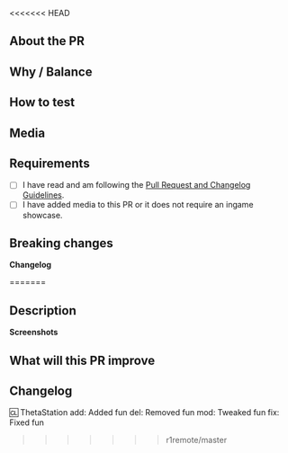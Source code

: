 <<<<<<< HEAD
<!-- Guidelines: https://docs.spacestation14.io/en/getting-started/pr-guideline -->

## About the PR
<!-- What did you change? -->
<!-- If this is a code change, summarize at high level how your new code works. This makes it easier to review. -->

## Why / Balance
<!-- Discuss how this would affect game balance or explain why it was changed. Link any relevant discussions or issues. -->

## How to test
<!-- Describe the way it can be tested -->

## Media
<!-- Attach media if the PR makes ingame changes (clothing, items, features, etc). 
Small fixes/refactors are exempt. Media may be used in SS14 progress reports with credit. -->

## Requirements
<!-- Confirm the following by placing an X in the brackets [X]: -->
- [ ] I have read and am following the [Pull Request and Changelog Guidelines](https://docs.spacestation14.com/en/general-development/codebase-info/pull-request-guidelines.html).
- [ ] I have added media to this PR or it does not require an ingame showcase.
<!-- You should understand that not following the above may get your PR closed at maintainer’s discretion -->

## Breaking changes
<!-- List any breaking changes, including namespaces, public class/method/field changes, prototype renames; and provide instructions for fixing them.
This will be posted in #codebase-changes. -->

**Changelog**
<!-- Add a Changelog entry to make players aware of new features or changes that could affect gameplay.
Make sure to read the guidelines and take this Changelog template out of the comment block in order for it to show up.
Changelog must have a :cl: symbol, so the bot recognizes the changes and adds them to the game's changelog. -->
<!--
:cl:
- add: Added fun!
- remove: Removed fun!
- tweak: Changed fun!
- fix: Fixed fun!
-->
=======
<!--
Description: Describe changes in this PR. If there are issues that will be resolved by it - also put them here (to close them automatically use keywords https://help.github.com/en/articles/closing-issues-using-keywords).

What will this PR improve: Describe motivation for your changes. This point is especially important for balance changes/new mechanics.

Changelog: 
Changelog supports following tags:
add/new - new content
del/delete - content removal
mod/modify/tweak - content tweaks (ex: balances changes)
fix/bugfix - bugfixes
Adding [link] to the tag will provide a link to the Pull Request with this changelog, for example
fix[link]: Fixed that one annoying bug everyone keeps talking about.

You can put your name after :cl: (instead of ThetaStation). In case if your PR uses assets/code which is not yours, you should also add other authors here.
-->


## Description

**Screenshots**

## What will this PR improve

## Changelog
:cl: ThetaStation
add: Added fun
del: Removed fun
mod: Tweaked fun
fix: Fixed fun
>>>>>>> r1remote/master
